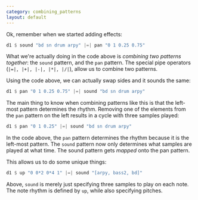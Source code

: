 ```yaml
---
category: combining_patterns
layout: default
---
```



Ok, remember when we started adding effects:

~~~haskell
d1 $ sound "bd sn drum arpy" |=| pan "0 1 0.25 0.75"
~~~

What we're actually doing in the code above is
_combining two patterns together_: the `sound` pattern, and the `pan` pattern.
The special pipe operators (`|=|, |+|, |-|, |*|, |/|`), allow us to combine
two patterns.

Using the code above, we can actually swap sides and it sounds the same:

~~~haskell
d1 $ pan "0 1 0.25 0.75" |=| sound "bd sn drum arpy"
~~~

The main thing to know when combining patterns like this is that the left-most
pattern determines the rhythm. Removing one of the elements from the `pan`
pattern on the left results in a cycle with three samples played:

~~~haskell
d1 $ pan "0 1 0.25" |=| sound "bd sn drum arpy"
~~~

In the code above, the `pan` pattern determines the rhythm because it is the
left-most pattern. The `sound` pattern now only determines what samples are
played at what time. The sound pattern gets _mapped_ onto the pan pattern.

This allows us to do some unique things:

~~~haskell
d1 $ up "0 0*2 0*4 1" |=| sound "[arpy, bass2, bd]"
~~~

Above, `sound` is merely just specifying three samples to play on each note.
The note rhythm is defined by `up`, while also specifying pitches.

